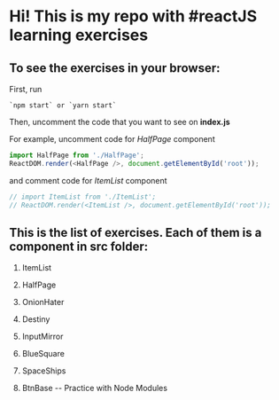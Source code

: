 # Hi! This is my repo with #reactJS learning exercises

## To see the exercises in your browser:

First, run

```
`npm start` or `yarn start`
```

Then, uncomment the code that you want to see on **index.js**


For example, uncomment code for *HalfPage* component

```javascript
import HalfPage from './HalfPage';
ReactDOM.render(<HalfPage />, document.getElementById('root'));
```
and comment code for *ItemList* component

```javascript
// import ItemList from './ItemList';
// ReactDOM.render(<ItemList />, document.getElementById('root'));
```

## This is the list of exercises. Each of them is a component in src folder:
1. ItemList

2. HalfPage

3. OnionHater

4. Destiny

5. InputMirror

6. BlueSquare

7. SpaceShips

8. BtnBase -- Practice with Node Modules